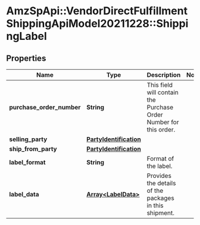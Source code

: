 # AmzSpApi::VendorDirectFulfillmentShippingApiModel20211228::ShippingLabel

## Properties
Name | Type | Description | Notes
------------ | ------------- | ------------- | -------------
**purchase_order_number** | **String** | This field will contain the Purchase Order Number for this order. | 
**selling_party** | [**PartyIdentification**](PartyIdentification.md) |  | 
**ship_from_party** | [**PartyIdentification**](PartyIdentification.md) |  | 
**label_format** | **String** | Format of the label. | 
**label_data** | [**Array&lt;LabelData&gt;**](LabelData.md) | Provides the details of the packages in this shipment. | 

